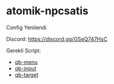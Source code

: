 # atomik-npcsatis

Config Yenilendi

Discord: 
https://discord.gg/GSeQ747HsC

Gerekli Script:

- [qb-menu](https://github.com/qbcore-framework/qb-menu)
- [qb-input](https://github.com/qbcore-framework/qb-input)
- [qb-target](https://github.com/qbcore-framework/qb-target)
